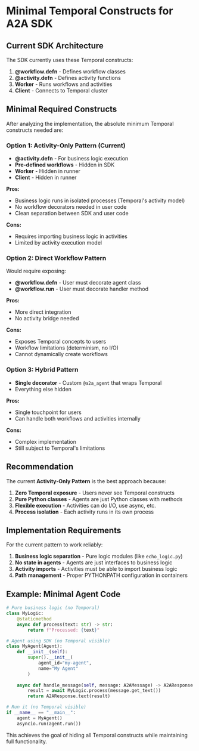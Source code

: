 # Minimal Temporal Constructs for A2A SDK

## Current SDK Architecture

The SDK currently uses these Temporal constructs:

1. **@workflow.defn** - Defines workflow classes
2. **@activity.defn** - Defines activity functions  
3. **Worker** - Runs workflows and activities
4. **Client** - Connects to Temporal cluster

## Minimal Required Constructs

After analyzing the implementation, the absolute minimum Temporal constructs needed are:

### Option 1: Activity-Only Pattern (Current)
- **@activity.defn** - For business logic execution
- **Pre-defined workflows** - Hidden in SDK
- **Worker** - Hidden in runner
- **Client** - Hidden in runner

**Pros:**
- Business logic runs in isolated processes (Temporal's activity model)
- No workflow decorators needed in user code
- Clean separation between SDK and user code

**Cons:**
- Requires importing business logic in activities
- Limited by activity execution model

### Option 2: Direct Workflow Pattern
Would require exposing:
- **@workflow.defn** - User must decorate agent class
- **@workflow.run** - User must decorate handler method

**Pros:**
- More direct integration
- No activity bridge needed

**Cons:**
- Exposes Temporal concepts to users
- Workflow limitations (determinism, no I/O)
- Cannot dynamically create workflows

### Option 3: Hybrid Pattern
- **Single decorator** - Custom `@a2a_agent` that wraps Temporal
- Everything else hidden

**Pros:**
- Single touchpoint for users
- Can handle both workflows and activities internally

**Cons:**
- Complex implementation
- Still subject to Temporal's limitations

## Recommendation

The current **Activity-Only Pattern** is the best approach because:

1. **Zero Temporal exposure** - Users never see Temporal constructs
2. **Pure Python classes** - Agents are just Python classes with methods
3. **Flexible execution** - Activities can do I/O, use async, etc.
4. **Process isolation** - Each activity runs in its own process

## Implementation Requirements

For the current pattern to work reliably:

1. **Business logic separation** - Pure logic modules (like `echo_logic.py`)
2. **No state in agents** - Agents are just interfaces to business logic
3. **Activity imports** - Activities must be able to import business logic
4. **Path management** - Proper PYTHONPATH configuration in containers

## Example: Minimal Agent Code

```python
# Pure business logic (no Temporal)
class MyLogic:
    @staticmethod
    async def process(text: str) -> str:
        return f"Processed: {text}"

# Agent using SDK (no Temporal visible)
class MyAgent(Agent):
    def __init__(self):
        super().__init__(
            agent_id="my-agent",
            name="My Agent"
        )
    
    async def handle_message(self, message: A2AMessage) -> A2AResponse:
        result = await MyLogic.process(message.get_text())
        return A2AResponse.text(result)

# Run it (no Temporal visible)
if __name__ == "__main__":
    agent = MyAgent()
    asyncio.run(agent.run())
```

This achieves the goal of hiding all Temporal constructs while maintaining full functionality.